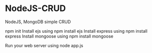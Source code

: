 # NodeJS-CRUD
NodeJS, MongoDB simple CRUD

npm init
Install ejs using npm install ejs
Install express using npm install express 
Install mongoose using npm install mongoose 


Run your web server using node app.js
